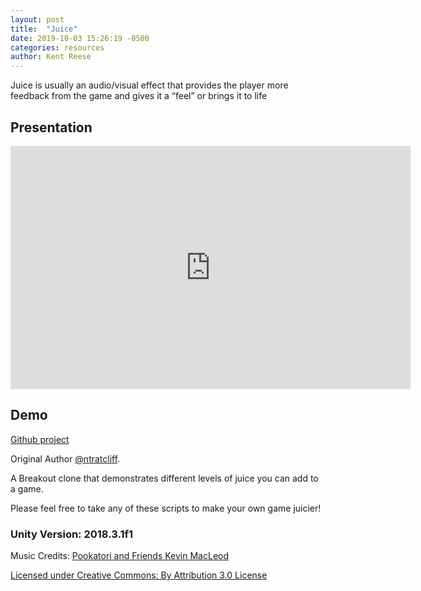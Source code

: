 ```yaml
---
layout: post
title:  "Juice"
date: 2019-10-03 15:26:19 -0500
categories: resources
author: Kent Reese
---
```


Juice is usually an audio/visual effect that provides the player more feedback from the game and gives it a “feel” or brings it to life

## Presentation

<iframe src="https://docs.google.com/presentation/d/e/2PACX-1vRq3r8w_kCv25TlPOvm3GR5om3YGN31Wcy52HGmQ9Qb9OakRf_iKODTtmx7jD73BO4gCiRhILlk91qV/embed?start=false&loop=false&delayms=60000" frameborder="0" width="640" height="389" allowfullscreen="true" mozallowfullscreen="true" webkitallowfullscreen="true"></iframe>

## Demo

[Github project](https://github.com/whenbellstoll/RITGameDevJuice)

Original Author [@ntratcliff](https://github.com/ntratcliff/rgd-juice).

A Breakout clone that demonstrates different levels of juice you can add to a game.

Please feel free to take any of these scripts to make your own game juicier!

### Unity Version: 2018.3.1f1

Music Credits: 
[Pookatori and Friends Kevin MacLeod](incompetech.com)

[Licensed under Creative Commons: By Attribution 3.0 License](http://creativecommons.org/licenses/by/3.0/)

